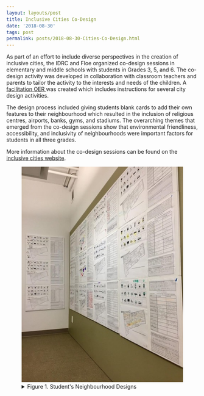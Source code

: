 ```yaml
---
layout: layouts/post
title: Inclusive Cities Co-Design
date: '2018-08-30'
tags: post
permalink: posts/2018-08-30-Cities-Co-Design.html
---
```

<p>
                    As part of an effort to include diverse perspectives in the creation of inclusive
                    cities, the IDRC and Floe organized co-design sessions in elementary and
                    middle schools with students in Grades 3, 5, and 6. The co-design activity was developed
                    in collaboration with classroom teachers and parents to tailor the activity to
                    the interests and needs of the children. A
                    <a href="https://docs.google.com/document/d/1FXPRpp6oafkjaGrcbp4RcVFf3mumyk7dQorMY9_zLhc/edit">facilitation OER </a>
                    was created which includes instructions for several city design activities.
                </p>
                <p>
                    The design process included giving students blank cards to add their own features
                    to their neighbourhood which resulted in the inclusion of religious centres, airports,
                    banks, gyms, and stadiums. The overarching themes that emerged from the co-design
                    sessions show that environmental friendliness, accessibility, and inclusivity of
                    neighbourhoods were important factors for students in all three grades.
                </p>
                <p>
                    More information about the co-design sessions can be found on the
                    <a href="https://cities.inclusivedesign.ca/ideas/students-results/">inclusive cities website</a>.
                </p>
                <figure>
                    <img src="images/CitiesCoDesign.jpg" alt="Student's Neighbourhood Designs" aria-details="det1"></a>
                    <figcaption>
                        <details id="det1">
                            <summary>
                            Figure 1. Student's Neighbourhood Designs
                            </summary>
                            <p>An image showing the design boards of created by students during the co-design sessions.</p>
                        </details>
                    </figcaption>
                </figure>
          
